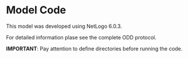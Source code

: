 # Model Code

This model was developed using NetLogo 6.0.3. 

For detailed information plase see the complete ODD protocol. 

__IMPORTANT__: Pay attention to define directories before running the code. 

